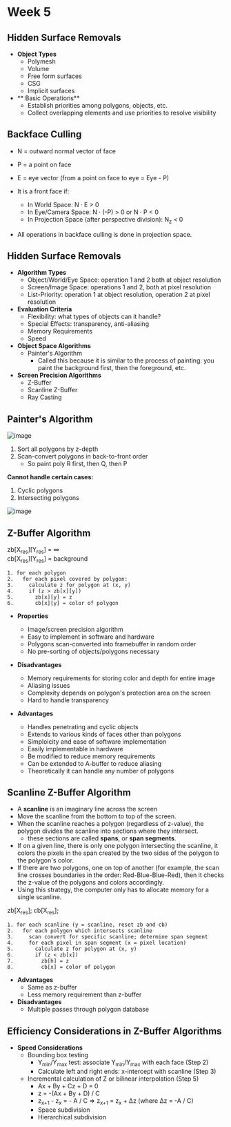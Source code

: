 # Week 5
## Hidden Surface Removals
* **Object Types**
  * Polymesh
  * Volume
  * Free form surfaces
  * CSG
  * Implicit surfaces
* ** Basic Operations**
  * Establish priorities among polygons, objects, etc.
  * Collect overlapping elements and use priorities to resolve visibility

## Backface Culling
* N = outward normal vector of face
* P = a point on face
* E = eye vector (from a point on face to eye = Eye - P)<br>

* It is a front face if:
  * In World Space: N · E > 0
  * In Eye/Camera Space: N · (-P) > 0 or N · P < 0
  * In Projection Space (after perspective division): N<sub>z</sub> < 0
* All operations in backface culling is done in projection space.

## Hidden Surface Removals
* **Algorithm Types**
  * Object/World/Eye Space: operation 1 and 2 both at object resolution
  * Screen/Image Space: operations 1 and 2, both at pixel resolution
  * List-Priority: operation 1 at object resolution, operation 2 at pixel resolution
* **Evaluation Criteria**
  * Flexibility: what types of objects can it handle?
  * Special Effects: transparency, anti-aliasing
  * Memory Requirements
  * Speed
* **Object Space Algorithms**
  * Painter's Algorithm
    * Called this because it is similar to the process of painting: you paint the background first, then the foreground, etc.
* **Screen Precision Algorithms**
  * Z-Buffer
  * Scanline Z-Buffer
  * Ray Casting

## Painter's Algorithm
![image](https://github.com/ajan890/Notes/assets/66571533/fd39ca93-1c1d-44ed-beba-8d64397ef4ae)

1. Sort all polygons by z-depth
2. Scan-convert polygons in back-to-front order
   * So paint poly R first, then Q, then P 

**Cannot handle certain cases:**
1. Cyclic polygons
2. Intersecting polygons

![image](https://github.com/ajan890/Notes/assets/66571533/67afeb5d-fa27-4de5-bef8-f6103f8d7df8)

## Z-Buffer Algorithm
zb[X<sub>res</sub>][Y<sub>res</sub>] = ∞<br>
cb[X<sub>res</sub>][Y<sub>res</sub>] = background<br>
```
1. for each polygon
2.   for each pixel covered by polygon:
3.     calculate z for polygon at (x, y)
4.     if (z > zb[x][y])
5.       zb[x][y] = z
6.       cb[x][y] = color of polygon
```
* **Properties**
  * Image/screen precision algorithm
  * Easy to implement in software and hardware
  * Polygons scan-converted into framebuffer in random order
  * No pre-sorting of objects/polygons necessary

* **Disadvantages**
  * Memory requirements for storing color and depth for entire image
  * Aliasing issues
  * Complexity depends on polygon's protection area on the screen
  * Hard to handle transparency

* **Advantages**
  * Handles penetrating and cyclic objects 
  * Extends to various kinds of faces other than polygons
  * Simploicity and ease of software implementation
  * Easily implementable in hardware
  * Be modified to reduce memory requirements
  * Can be extended to A-buffer to reduce aliasing
  * Theoretically it can handle any number of polygons

## Scanline Z-Buffer Algorithm
* A **scanline** is an imaginary line across the screen
* Move the scanline from the bottom to top of the screen.
* When the scanline reaches a polygon (regardless of z-value), the polygon divides the scanline into sections where they intersect.
  * these sections are called **spans**, or **span segments**.
* If on a given line, there is only one polygon intersecting the scanline, it colors the pixels in the span created by the two sides of the polygon to the polygon's color.
* If there are two polygons, one on top of another (for example, the scan line crosses boundaries in the order: Red-Blue-Blue-Red), then it checks the z-value of the polygons and colors accordingly.
* Using this strategy, the computer only has to allocate memory for a single scanline.

zb[X<sub>res</sub>]; cb[X<sub>res</sub>];<br>
```
1. for each scanline (y = scanline, reset zb and cb)
2.   for each polygon which intersects scanline
3.     scan convert for specific scanline; determine span segment
4.     for each pixel in span segment (x = pixel location)
5.       calculate z for polygon at (x, y)
6.       if (z < zb[x])
7.         zb[h] = z
8.         cb[x] = color of polygon
```

* **Advantages**
  * Same as z-buffer
  * Less memory requirement than z-buffer
* **Disadvantages**
  * Multiple passes through polygon database

## Efficiency Considerations in Z-Buffer Algorithms
* **Speed Considerations**
  * Bounding box testing
    * Y<sub>min</sub>/Y<sub>max</sub> test: associate Y<sub>min</sub>/Y<sub>max</sub> with each face (Step 2)
    * Calculate left and right ends: x-intercept with scanline (Step 3)
  * Incremental calculation of Z or bilinear interpolation (Step 5)
    * Ax + By + Cz + D = 0
    * z = -(Ax + By + D) / C
    * z<sub>x+1</sub> - z<sub>x</sub> = - A / C => z<sub>x+1</sub> = z<sub>x</sub> + Δz (where Δz = -A / C)
    * Space subdivision
    * Hierarchical subdivision
